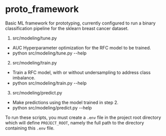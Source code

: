 # proto_framework
Basic ML framework for prototyping, currently configured to run a binary classification pipeline for
the sklearn breast cancer dataset.


1) src/modeling/tune.py
- AUC Hyperparameter optimization for the RFC model to be trained.
- python src/modeling/tune.py --help


2) src/modeling/train.py
- Train a RFC model, with or without undersampling to address class imbalance.
- python src/modeling/train.py --help


3) src/modeling/predict.py
- Make predictions using the model trained in step 2.
- python src/modeling/predict.py --help


To run these scripts, you must create a `.env` file in the project root directory which will define
`PROJECT_ROOT`, namely the full path to the directory containing this `.env` file.
